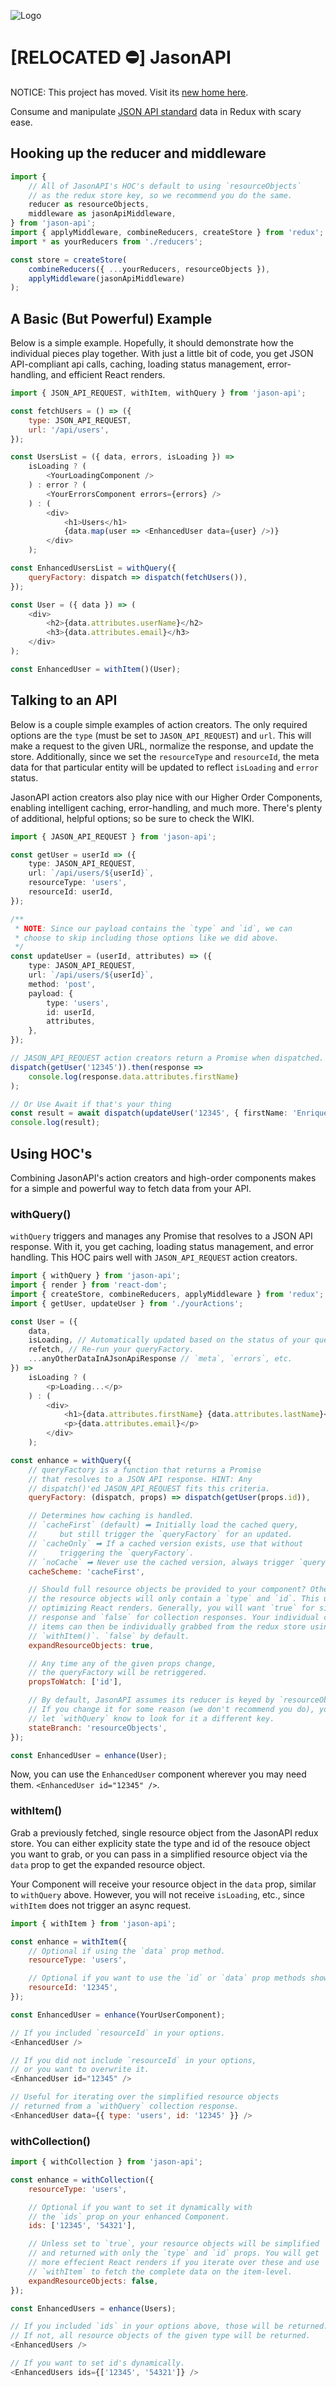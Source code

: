 ![Logo](./imgs/header.png)

# [RELOCATED ⛔️] JasonAPI

NOTICE: This project has moved. Visit its [new home here](https://github.com/rmarganti/json-api/tree/master/packages/jason-api).

Consume and manipulate [JSON API standard](http://jsonapi.org/)
data in Redux with scary ease.

## Hooking up the reducer and middleware

```ts
import {
    // All of JasonAPI's HOC's default to using `resourceObjects`
    // as the redux store key, so we recommend you do the same.
    reducer as resourceObjects,
    middleware as jasonApiMiddleware,
} from 'jason-api';
import { applyMiddleware, combineReducers, createStore } from 'redux';
import * as yourReducers from './reducers';

const store = createStore(
    combineReducers({ ...yourReducers, resourceObjects }),
    applyMiddleware(jasonApiMiddleware)
);
```

## A Basic (But Powerful) Example

Below is a simple example. Hopefully, it should demonstrate how the individual
pieces play together. With just a little bit of code, you get JSON API-compliant
api calls, caching, loading status management, error-handling, and efficient
React renders.

```js
import { JSON_API_REQUEST, withItem, withQuery } from 'jason-api';

const fetchUsers = () => ({
    type: JSON_API_REQUEST,
    url: '/api/users',
});

const UsersList = ({ data, errors, isLoading }) =>
    isLoading ? (
        <YourLoadingComponent />
    ) : error ? (
        <YourErrorsComponent errors={errors} />
    ) : (
        <div>
            <h1>Users</h1>
            {data.map(user => <EnhancedUser data={user} />)}
        </div>
    );

const EnhancedUsersList = withQuery({
    queryFactory: dispatch => dispatch(fetchUsers()),
});

const User = ({ data }) => (
    <div>
        <h2>{data.attributes.userName}</h2>
        <h3>{data.attributes.email}</h3>
    </div>
);

const EnhancedUser = withItem()(User);
```

## Talking to an API

Below is a couple simple examples of action creators. The only required
options are the `type` (must be set to `JASON_API_REQUEST`) and `url`.
This will make a request to the given URL, normalize the response, and update
the store. Additionally, since we set the `resourceType` and `resourceId`,
the meta data for that particular entity will be updated to reflect `isLoading`
and `error` status.

JasonAPI action creators also play nice with our Higher Order Components,
enabling intelligent caching, error-handling, and much more. There's plenty
of additional, helpful options; so be sure to check the WIKI.

```ts
import { JASON_API_REQUEST } from 'jason-api';

const getUser = userId => ({
    type: JASON_API_REQUEST,
    url: `/api/users/${userId}`,
    resourceType: 'users',
    resourceId: userId,
});

/**
 * NOTE: Since our payload contains the `type` and `id`, we can
 * choose to skip including those options like we did above.
 */
const updateUser = (userId, attributes) => ({
    type: JASON_API_REQUEST,
    url: `/api/users/${userId}`,
    method: 'post',
    payload: {
        type: 'users',
        id: userId,
        attributes,
    },
});

// JASON_API_REQUEST action creators return a Promise when dispatched.
dispatch(getUser('12345')).then(response =>
    console.log(response.data.attributes.firstName)
);

// Or Use Await if that's your thing
const result = await dispatch(updateUser('12345', { firstName: 'Enrique' }));
console.log(result);
```

## Using HOC's

Combining JasonAPI's action creators and high-order components
makes for a simple and powerful way to fetch data from your API.


### withQuery()

`withQuery` triggers and manages any Promise that resolves to a JSON API
response. With it, you get caching, loading status management, and error
handling. This HOC pairs well with `JASON_API_REQUEST` action creators.

```js
import { withQuery } from 'jason-api';
import { render } from 'react-dom';
import { createStore, combineReducers, applyMiddleware } from 'redux';
import { getUser, updateUser } from './yourActions';

const User = ({
    data,
    isLoading, // Automatically updated based on the status of your queryFactory's Promise
    refetch, // Re-run your queryFactory.
    ...anyOtherDataInAJsonApiResponse // `meta`, `errors`, etc.
}) =>
    isLoading ? (
        <p>Loading...</p>
    ) : (
        <div>
            <h1>{data.attributes.firstName} {data.attributes.lastName}</h1>
            <p>{data.attributes.email}</p>
        </div>
    );

const enhance = withQuery({
    // queryFactory is a function that returns a Promise
    // that resolves to a JSON API response. HINT: Any
    // dispatch()'ed JASON_API_REQUEST fits this criteria.
    queryFactory: (dispatch, props) => dispatch(getUser(props.id)),

    // Determines how caching is handled.
    // `cacheFirst` (default) ➡ Initially load the cached query,
    //     but still trigger the `queryFactory` for an updated.
    // `cacheOnly` ➡ If a cached version exists, use that without
    //     triggering the `queryFactory`.
    // `noCache` ➡ Never use the cached version, always trigger `queryFactory`.
    cacheScheme: 'cacheFirst',

    // Should full resource objects be provided to your component? Otherwise,
    // the resource objects will only contain a `type` and `id`. This useful for
    // optimizing React renders. Generally, you will want `true` for single-item
    // response and `false` for collection responses. Your individual collection
    // items can then be individually grabbed from the redux store using
    // `withItem()`. `false` by default.
    expandResourceObjects: true,

    // Any time any of the given props change,
    // the queryFactory will be retriggered.
    propsToWatch: ['id'],

    // By default, JasonAPI assumes its reducer is keyed by `resourceObjects`.
    // If you change it for some reason (we don't recommend you do), you can
    // let `withQuery` know to look for it a different key.
    stateBranch: 'resourceObjects',
});

const EnhancedUser = enhance(User);
```

Now, you can use the `EnhancedUser` component wherever you may need them.
`<EnhancedUser id="12345" />`.


### withItem()

Grab a previously fetched, single resource object from the JasonAPI redux store.
You can either explicity state the type and id of the resouce object you want
to grab, or you can pass in a simplified resource object via the `data` prop
to get the expanded resource object.

Your Component will receive your resource object in the `data` prop, similar
to `withQuery` above. However, you will not receive `isLoading`, etc., since
`withItem` does not trigger an async request.

```js
import { withItem } from 'jason-api';

const enhance = withItem({
    // Optional if using the `data` prop method.
    resourceType: 'users',

    // Optional if you want to use the `id` or `data` prop methods shown below.
    resourceId: '12345',
});

const EnhancedUser = enhance(YourUserComponent);

// If you included `resourceId` in your options.
<EnhancedUser />

// If you did not include `resourceId` in your options,
// or you want to overwrite it.
<EnhancedUser id="12345" />

// Useful for iterating over the simplified resource objects
// returned from a `withQuery` collection response.
<EnhancedUser data={{ type: 'users', id: '12345' }} />
```

### withCollection()

```js
import { withCollection } from 'jason-api';

const enhance = withCollection({
    resourceType: 'users',

    // Optional if you want to set it dynamically with
    // the `ids` prop on your enhanced Component.
    ids: ['12345', '54321'],

    // Unless set to `true`, your resource objects will be simplified
    // and returned with only the `type` and `id` props. You will get
    // more effecient React renders if you iterate over these and use
    // `withItem` to fetch the complete data on the item-level.
    expandResourceObjects: false,
});

const EnhancedUsers = enhance(Users);

// If you included `ids` in your options above, those will be returned.
// If not, all resource objects of the given type will be returned.
<EnhancedUsers />

// If you want to set id's dynamically.
<EnhancedUsers ids={['12345', '54321']} />
```
